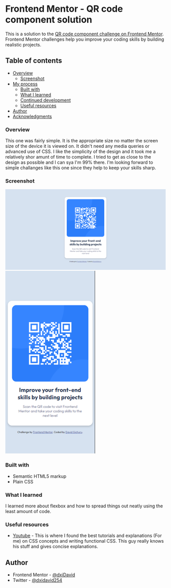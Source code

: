 # Frontend Mentor - QR code component solution

This is a solution to the [QR code component challenge on Frontend Mentor](https://www.frontendmentor.io/challenges/qr-code-component-iux_sIO_H). Frontend Mentor challenges help you improve your coding skills by building realistic projects. 

## Table of contents

- [Overview](#overview)
  - [Screenshot](#screenshot)
- [My process](#my-process)
  - [Built with](#built-with)
  - [What I learned](#what-i-learned)
  - [Continued development](#continued-development)
  - [Useful resources](#useful-resources)
- [Author](#author)
- [Acknowledgments](#acknowledgments)



### Overview

This one was fairly simple. It is the appropriate size no matter the screen size of the device it is viewed on. It didn't need any media queries or advanced use of CSS. I like the simplicity of the design and it took me a relatively shor amunt of time to complete. I tried to get as close to the design as possible and I can sya I'm 99% there. I'm looking forward to simple challanges like this one since they help to keep your skills sharp.

### Screenshot

![](./images/Screenshot%202023-01-22%20165835.png)
![](./images/Screenshot%202023-01-22%20170025.png)




### Built with

- Semantic HTML5 markup
- Plain CSS


### What I learned

I learned more about flexbox and how to spread things out neatly using the least amount of code.


### Useful resources

- [Youtube](https://www.youtube.com/@KevinPowell) - This is where I found the best tutorials and explanations (For me) on CSS concepts and      writing functional CSS. This guy really knows his stuff and gives concise explanations.


## Author

- Frontend Mentor - [@dxiDavid](https://www.frontendmentor.io/profile/dxiDavid)
- Twitter - [@dxidavid254](https://www.twitter.com/dxidavid254)


